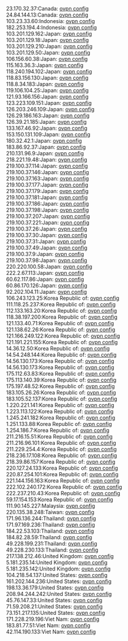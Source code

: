 23.170.32.37:Canada: [ovpn config](vpn/23_170_32_37.ovpn)  
24.84.144.13:Canada: [ovpn config](vpn/24_84_144_13.ovpn)  
103.23.33.60:Indonesia: [ovpn config](vpn/103_23_33_60.ovpn)  
182.253.194.4:Indonesia: [ovpn config](vpn/182_253_194_4.ovpn)  
103.201.129.162:Japan: [ovpn config](vpn/103_201_129_162.ovpn)  
103.201.129.18:Japan: [ovpn config](vpn/103_201_129_18.ovpn)  
103.201.129.210:Japan: [ovpn config](vpn/103_201_129_210.ovpn)  
103.201.129.50:Japan: [ovpn config](vpn/103_201_129_50.ovpn)  
106.156.60.38:Japan: [ovpn config](vpn/106_156_60_38.ovpn)  
115.163.36.3:Japan: [ovpn config](vpn/115_163_36_3.ovpn)  
118.240.194.102:Japan: [ovpn config](vpn/118_240_194_102.ovpn)  
118.83.156.130:Japan: [ovpn config](vpn/118_83_156_130.ovpn)  
118.8.34.183:Japan: [ovpn config](vpn/118_8_34_183.ovpn)  
119.106.104.25:Japan: [ovpn config](vpn/119_106_104_25.ovpn)  
121.93.166.156:Japan: [ovpn config](vpn/121_93_166_156.ovpn)  
123.223.109.151:Japan: [ovpn config](vpn/123_223_109_151.ovpn)  
126.203.246.109:Japan: [ovpn config](vpn/126_203_246_109.ovpn)  
126.29.186.163:Japan: [ovpn config](vpn/126_29_186_163.ovpn)  
126.39.21.185:Japan: [ovpn config](vpn/126_39_21_185.ovpn)  
133.167.46.92:Japan: [ovpn config](vpn/133_167_46_92.ovpn)  
153.150.131.109:Japan: [ovpn config](vpn/153_150_131_109.ovpn)  
180.32.42.1:Japan: [ovpn config](vpn/180_32_42_1.ovpn)  
183.86.92.37:Japan: [ovpn config](vpn/183_86_92_37.ovpn)  
210.131.96.9:Japan: [ovpn config](vpn/210_131_96_9.ovpn)  
218.221.19.48:Japan: [ovpn config](vpn/218_221_19_48.ovpn)  
219.100.37.114:Japan: [ovpn config](vpn/219_100_37_114.ovpn)  
219.100.37.146:Japan: [ovpn config](vpn/219_100_37_146.ovpn)  
219.100.37.163:Japan: [ovpn config](vpn/219_100_37_163.ovpn)  
219.100.37.177:Japan: [ovpn config](vpn/219_100_37_177.ovpn)  
219.100.37.179:Japan: [ovpn config](vpn/219_100_37_179.ovpn)  
219.100.37.181:Japan: [ovpn config](vpn/219_100_37_181.ovpn)  
219.100.37.186:Japan: [ovpn config](vpn/219_100_37_186.ovpn)  
219.100.37.198:Japan: [ovpn config](vpn/219_100_37_198.ovpn)  
219.100.37.207:Japan: [ovpn config](vpn/219_100_37_207.ovpn)  
219.100.37.221:Japan: [ovpn config](vpn/219_100_37_221.ovpn)  
219.100.37.26:Japan: [ovpn config](vpn/219_100_37_26.ovpn)  
219.100.37.30:Japan: [ovpn config](vpn/219_100_37_30.ovpn)  
219.100.37.31:Japan: [ovpn config](vpn/219_100_37_31.ovpn)  
219.100.37.49:Japan: [ovpn config](vpn/219_100_37_49.ovpn)  
219.100.37.9:Japan: [ovpn config](vpn/219_100_37_9.ovpn)  
219.100.37.98:Japan: [ovpn config](vpn/219_100_37_98.ovpn)  
220.220.100.58:Japan: [ovpn config](vpn/220_220_100_58.ovpn)  
222.2.67.113:Japan: [ovpn config](vpn/222_2_67_113.ovpn)  
60.62.117.86:Japan: [ovpn config](vpn/60_62_117_86.ovpn)  
60.86.170.126:Japan: [ovpn config](vpn/60_86_170_126.ovpn)  
92.202.104.11:Japan: [ovpn config](vpn/92_202_104_11.ovpn)  
106.243.123.25:Korea Republic of: [ovpn config](vpn/106_243_123_25.ovpn)  
111.118.25.237:Korea Republic of: [ovpn config](vpn/111_118_25_237.ovpn)  
112.133.163.20:Korea Republic of: [ovpn config](vpn/112_133_163_20.ovpn)  
118.38.197.200:Korea Republic of: [ovpn config](vpn/118_38_197_200.ovpn)  
121.133.40.71:Korea Republic of: [ovpn config](vpn/121_133_40_71.ovpn)  
121.138.62.26:Korea Republic of: [ovpn config](vpn/121_138_62_26.ovpn)  
121.166.249.122:Korea Republic of: [ovpn config](vpn/121_166_249_122.ovpn)  
121.191.221.155:Korea Republic of: [ovpn config](vpn/121_191_221_155.ovpn)  
14.36.12.50:Korea Republic of: [ovpn config](vpn/14_36_12_50.ovpn)  
14.54.248.144:Korea Republic of: [ovpn config](vpn/14_54_248_144.ovpn)  
14.56.130.173:Korea Republic of: [ovpn config](vpn/14_56_130_173.ovpn)  
14.56.130.173:Korea Republic of: [ovpn config](vpn/14_56_130_173.ovpn)  
175.112.63.83:Korea Republic of: [ovpn config](vpn/175_112_63_83.ovpn)  
175.113.140.39:Korea Republic of: [ovpn config](vpn/175_113_140_39.ovpn)  
175.197.48.52:Korea Republic of: [ovpn config](vpn/175_197_48_52.ovpn)  
183.105.26.26:Korea Republic of: [ovpn config](vpn/183_105_26_26.ovpn)  
183.105.52.137:Korea Republic of: [ovpn config](vpn/183_105_52_137.ovpn)  
1.220.221.141:Korea Republic of: [ovpn config](vpn/1_220_221_141.ovpn)  
1.223.113.122:Korea Republic of: [ovpn config](vpn/1_223_113_122.ovpn)  
1.245.241.182:Korea Republic of: [ovpn config](vpn/1_245_241_182.ovpn)  
1.251.133.88:Korea Republic of: [ovpn config](vpn/1_251_133_88.ovpn)  
1.254.186.7:Korea Republic of: [ovpn config](vpn/1_254_186_7.ovpn)  
211.216.15.51:Korea Republic of: [ovpn config](vpn/211_216_15_51.ovpn)  
211.216.96.101:Korea Republic of: [ovpn config](vpn/211_216_96_101.ovpn)  
211.229.254.4:Korea Republic of: [ovpn config](vpn/211_229_254_4.ovpn)  
218.236.17.108:Korea Republic of: [ovpn config](vpn/218_236_17_108.ovpn)  
218.39.86.157:Korea Republic of: [ovpn config](vpn/218_39_86_157.ovpn)  
220.127.24.133:Korea Republic of: [ovpn config](vpn/220_127_24_133.ovpn)  
220.87.254.101:Korea Republic of: [ovpn config](vpn/220_87_254_101.ovpn)  
221.144.156.163:Korea Republic of: [ovpn config](vpn/221_144_156_163.ovpn)  
222.102.240.172:Korea Republic of: [ovpn config](vpn/222_102_240_172.ovpn)  
222.237.210.43:Korea Republic of: [ovpn config](vpn/222_237_210_43.ovpn)  
59.17.154.153:Korea Republic of: [ovpn config](vpn/59_17_154_153.ovpn)  
111.90.145.227:Malaysia: [ovpn config](vpn/111_90_145_227.ovpn)  
220.135.38.248:Taiwan: [ovpn config](vpn/220_135_38_248.ovpn)  
171.96.136.244:Thailand: [ovpn config](vpn/171_96_136_244.ovpn)  
171.97.169.236:Thailand: [ovpn config](vpn/171_97_169_236.ovpn)  
184.22.53.103:Thailand: [ovpn config](vpn/184_22_53_103.ovpn)  
184.82.28.59:Thailand: [ovpn config](vpn/184_82_28_59.ovpn)  
49.228.199.231:Thailand: [ovpn config](vpn/49_228_199_231.ovpn)  
49.228.230.133:Thailand: [ovpn config](vpn/49_228_230_133.ovpn)  
217.138.212.46:United Kingdom: [ovpn config](vpn/217_138_212_46.ovpn)  
5.181.235.14:United Kingdom: [ovpn config](vpn/5_181_235_14.ovpn)  
5.181.235.142:United Kingdom: [ovpn config](vpn/5_181_235_142.ovpn)  
104.218.54.137:United States: [ovpn config](vpn/104_218_54_137.ovpn)  
161.202.144.236:United States: [ovpn config](vpn/161_202_144_236.ovpn)  
198.13.36.179:United States: [ovpn config](vpn/198_13_36_179.ovpn)  
208.94.244.242:United States: [ovpn config](vpn/208_94_244_242.ovpn)  
45.76.147.33:United States: [ovpn config](vpn/45_76_147_33.ovpn)  
71.59.208.21:United States: [ovpn config](vpn/71_59_208_21.ovpn)  
73.151.217.135:United States: [ovpn config](vpn/73_151_217_135.ovpn)  
171.228.219.196:Viet Nam: [ovpn config](vpn/171_228_219_196.ovpn)  
183.81.77.51:Viet Nam: [ovpn config](vpn/183_81_77_51.ovpn)  
42.114.190.133:Viet Nam: [ovpn config](vpn/42_114_190_133.ovpn)  
